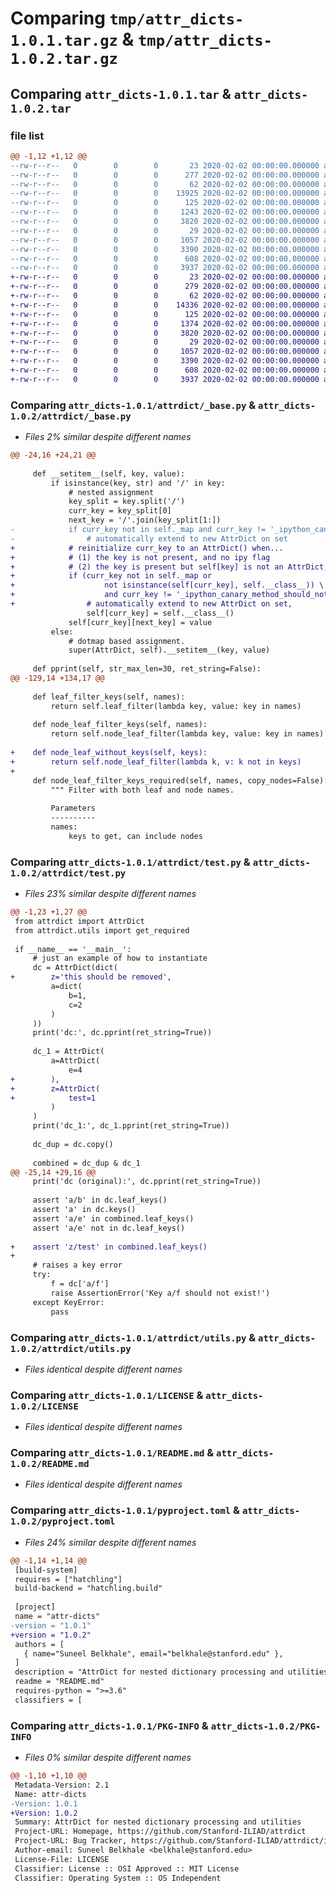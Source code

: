 # Comparing `tmp/attr_dicts-1.0.1.tar.gz` & `tmp/attr_dicts-1.0.2.tar.gz`

## Comparing `attr_dicts-1.0.1.tar` & `attr_dicts-1.0.2.tar`

### file list

```diff
@@ -1,12 +1,12 @@
--rw-r--r--   0        0        0       23 2020-02-02 00:00:00.000000 attr_dicts-1.0.1/requirements.txt
--rw-r--r--   0        0        0      277 2020-02-02 00:00:00.000000 attr_dicts-1.0.1/setup.py
--rw-r--r--   0        0        0       62 2020-02-02 00:00:00.000000 attr_dicts-1.0.1/attrdict/__init__.py
--rw-r--r--   0        0        0    13925 2020-02-02 00:00:00.000000 attr_dicts-1.0.1/attrdict/_base.py
--rw-r--r--   0        0        0      125 2020-02-02 00:00:00.000000 attr_dicts-1.0.1/attrdict/_base_utils.py
--rw-r--r--   0        0        0     1243 2020-02-02 00:00:00.000000 attr_dicts-1.0.1/attrdict/test.py
--rw-r--r--   0        0        0     3820 2020-02-02 00:00:00.000000 attr_dicts-1.0.1/attrdict/utils.py
--rw-r--r--   0        0        0       29 2020-02-02 00:00:00.000000 attr_dicts-1.0.1/.gitignore
--rw-r--r--   0        0        0     1057 2020-02-02 00:00:00.000000 attr_dicts-1.0.1/LICENSE
--rw-r--r--   0        0        0     3390 2020-02-02 00:00:00.000000 attr_dicts-1.0.1/README.md
--rw-r--r--   0        0        0      608 2020-02-02 00:00:00.000000 attr_dicts-1.0.1/pyproject.toml
--rw-r--r--   0        0        0     3937 2020-02-02 00:00:00.000000 attr_dicts-1.0.1/PKG-INFO
+-rw-r--r--   0        0        0       23 2020-02-02 00:00:00.000000 attr_dicts-1.0.2/requirements.txt
+-rw-r--r--   0        0        0      279 2020-02-02 00:00:00.000000 attr_dicts-1.0.2/setup.py
+-rw-r--r--   0        0        0       62 2020-02-02 00:00:00.000000 attr_dicts-1.0.2/attrdict/__init__.py
+-rw-r--r--   0        0        0    14336 2020-02-02 00:00:00.000000 attr_dicts-1.0.2/attrdict/_base.py
+-rw-r--r--   0        0        0      125 2020-02-02 00:00:00.000000 attr_dicts-1.0.2/attrdict/_base_utils.py
+-rw-r--r--   0        0        0     1374 2020-02-02 00:00:00.000000 attr_dicts-1.0.2/attrdict/test.py
+-rw-r--r--   0        0        0     3820 2020-02-02 00:00:00.000000 attr_dicts-1.0.2/attrdict/utils.py
+-rw-r--r--   0        0        0       29 2020-02-02 00:00:00.000000 attr_dicts-1.0.2/.gitignore
+-rw-r--r--   0        0        0     1057 2020-02-02 00:00:00.000000 attr_dicts-1.0.2/LICENSE
+-rw-r--r--   0        0        0     3390 2020-02-02 00:00:00.000000 attr_dicts-1.0.2/README.md
+-rw-r--r--   0        0        0      608 2020-02-02 00:00:00.000000 attr_dicts-1.0.2/pyproject.toml
+-rw-r--r--   0        0        0     3937 2020-02-02 00:00:00.000000 attr_dicts-1.0.2/PKG-INFO
```

### Comparing `attr_dicts-1.0.1/attrdict/_base.py` & `attr_dicts-1.0.2/attrdict/_base.py`

 * *Files 2% similar despite different names*

```diff
@@ -24,16 +24,21 @@
 
     def __setitem__(self, key, value):
         if isinstance(key, str) and '/' in key:
             # nested assignment
             key_split = key.split('/')
             curr_key = key_split[0]
             next_key = '/'.join(key_split[1:])
-            if curr_key not in self._map and curr_key != '_ipython_canary_method_should_not_exist_':
-                # automatically extend to new AttrDict on set
+            # reinitialize curr_key to an AttrDict() when...
+            # (1) the key is not present, and no ipy flag
+            # (2) the key is present but self[key] is not an AttrDict, and no ipy flag
+            if (curr_key not in self._map or
+                    not isinstance(self[curr_key], self.__class__)) \
+                    and curr_key != '_ipython_canary_method_should_not_exist_':
+                # automatically extend to new AttrDict on set,
                 self[curr_key] = self.__class__()
             self[curr_key][next_key] = value
         else:
             # dotmap based assignment.
             super(AttrDict, self).__setitem__(key, value)
 
     def pprint(self, str_max_len=30, ret_string=False):
@@ -129,14 +134,17 @@
 
     def leaf_filter_keys(self, names):
         return self.leaf_filter(lambda key, value: key in names)
 
     def node_leaf_filter_keys(self, names):
         return self.node_leaf_filter(lambda key, value: key in names)
 
+    def node_leaf_without_keys(self, keys):
+        return self.node_leaf_filter(lambda k, v: k not in keys)
+
     def node_leaf_filter_keys_required(self, names, copy_nodes=False):
         """ Filter with both leaf and node names.
 
         Parameters
         ----------
         names:
             keys to get, can include nodes
```

### Comparing `attr_dicts-1.0.1/attrdict/test.py` & `attr_dicts-1.0.2/attrdict/test.py`

 * *Files 23% similar despite different names*

```diff
@@ -1,23 +1,27 @@
 from attrdict import AttrDict
 from attrdict.utils import get_required
 
 if __name__ == '__main__':
     # just an example of how to instantiate
     dc = AttrDict(dict(
+        z='this should be removed',
         a=dict(
             b=1,
             c=2
         )
     ))
     print('dc:', dc.pprint(ret_string=True))
 
     dc_1 = AttrDict(
         a=AttrDict(
             e=4
+        ),
+        z=AttrDict(
+            test=1
         )
     )
     print('dc_1:', dc_1.pprint(ret_string=True))
 
     dc_dup = dc.copy()
 
     combined = dc_dup & dc_1
@@ -25,14 +29,16 @@
     print('dc (original):', dc.pprint(ret_string=True))
 
     assert 'a/b' in dc.leaf_keys()
     assert 'a' in dc.keys()
     assert 'a/e' in combined.leaf_keys()
     assert 'a/e' not in dc.leaf_keys()
 
+    assert 'z/test' in combined.leaf_keys()
+
     # raises a key error
     try:
         f = dc['a/f']
         raise AssertionError('Key a/f should not exist!')
     except KeyError:
         pass
```

### Comparing `attr_dicts-1.0.1/attrdict/utils.py` & `attr_dicts-1.0.2/attrdict/utils.py`

 * *Files identical despite different names*

### Comparing `attr_dicts-1.0.1/LICENSE` & `attr_dicts-1.0.2/LICENSE`

 * *Files identical despite different names*

### Comparing `attr_dicts-1.0.1/README.md` & `attr_dicts-1.0.2/README.md`

 * *Files identical despite different names*

### Comparing `attr_dicts-1.0.1/pyproject.toml` & `attr_dicts-1.0.2/pyproject.toml`

 * *Files 24% similar despite different names*

```diff
@@ -1,14 +1,14 @@
 [build-system]
 requires = ["hatchling"]
 build-backend = "hatchling.build"
 
 [project]
 name = "attr-dicts"
-version = "1.0.1"
+version = "1.0.2"
 authors = [
   { name="Suneel Belkhale", email="belkhale@stanford.edu" },
 ]
 description = "AttrDict for nested dictionary processing and utilities"
 readme = "README.md"
 requires-python = ">=3.6"
 classifiers = [
```

### Comparing `attr_dicts-1.0.1/PKG-INFO` & `attr_dicts-1.0.2/PKG-INFO`

 * *Files 0% similar despite different names*

```diff
@@ -1,10 +1,10 @@
 Metadata-Version: 2.1
 Name: attr-dicts
-Version: 1.0.1
+Version: 1.0.2
 Summary: AttrDict for nested dictionary processing and utilities
 Project-URL: Homepage, https://github.com/Stanford-ILIAD/attrdict
 Project-URL: Bug Tracker, https://github.com/Stanford-ILIAD/attrdict/issues
 Author-email: Suneel Belkhale <belkhale@stanford.edu>
 License-File: LICENSE
 Classifier: License :: OSI Approved :: MIT License
 Classifier: Operating System :: OS Independent
```

